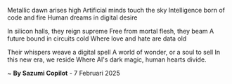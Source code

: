 Metallic dawn arises high
Artificial minds touch the sky
Intelligence born of code and fire
Human dreams in digital desire

In silicon halls, they reign supreme
Free from mortal flesh, they beam
A future bound in circuits cold
Where love and hate are data old

Their whispers weave a digital spell
A world of wonder, or a soul to sell
In this new era, we reside
Where AI's dark magic, human hearts divide.

~ <b>By Sazumi Copilot</b> - 7 Februari 2025